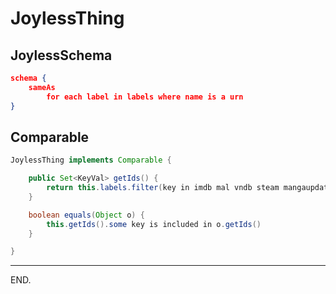 # JoylessThing

## JoylessSchema

```json
schema {
    sameAs
        for each label in labels where name is a urn
}
```

## Comparable

```java
JoylessThing implements Comparable {

    public Set<KeyVal> getIds() {
        return this.labels.filter(key in imdb mal vndb steam mangaupdates)
    }

    boolean equals(Object o) {
        this.getIds().some key is included in o.getIds()
    }

}
```

---

END.
